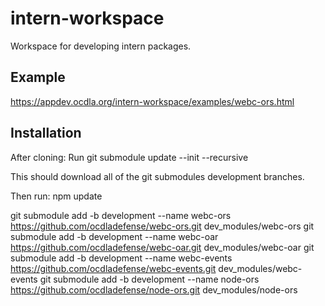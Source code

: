 # intern-workspace
Workspace for developing intern packages.

## Example
https://appdev.ocdla.org/intern-workspace/examples/webc-ors.html

## Installation
After cloning:
Run git submodule update --init --recursive

This should download all of the git submodules development branches.

Then run:
npm update

git submodule add -b development --name webc-ors https://github.com/ocdladefense/webc-ors.git dev_modules/webc-ors
git submodule add -b development --name webc-oar https://github.com/ocdladefense/webc-oar.git dev_modules/webc-oar
git submodule add -b development --name webc-events https://github.com/ocdladefense/webc-events.git dev_modules/webc-events
git submodule add -b development --name node-ors https://github.com/ocdladefense/node-ors.git dev_modules/node-ors
